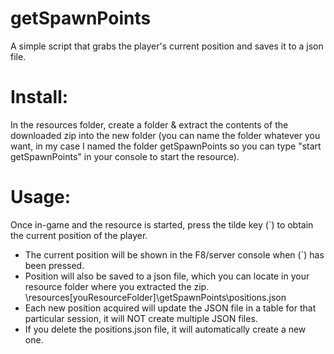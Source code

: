 # getSpawnPoints

A simple script that grabs the player's current position and saves it to a json file.

# Install:

In the resources folder, create a folder & extract the contents of the downloaded zip into the new folder (you can name the folder whatever you want, in my case I named the folder getSpawnPoints so you can type "start getSpawnPoints" in your console to start the resource).

# Usage:

Once in-game and the resource is started, press the tilde key (`) to obtain the current position of the player.

- The current position will be shown in the F8/server console when (`) has been pressed.
- Position will also be saved to a json file, which you can locate in your resource folder where you extracted the zip. \resources\[youResourceFolder]\getSpawnPoints\positions.json
- Each new position acquired will update the JSON file in a table for that particular session, it will NOT create multiple JSON files.
- If you delete the positions.json file, it will automatically create a new one.
